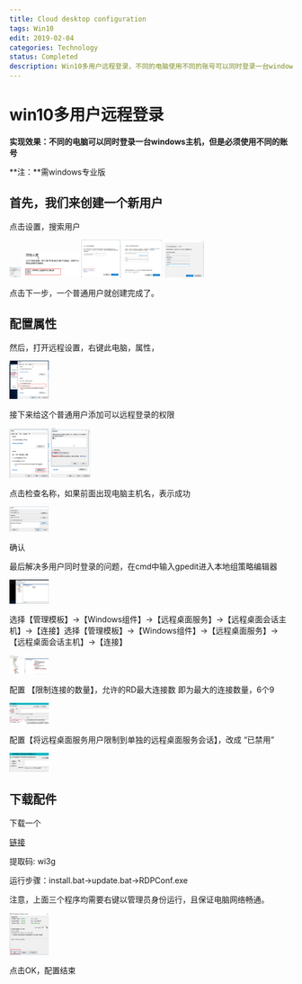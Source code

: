 ```yaml
---
title: Cloud desktop configuration
tags: Win10
edit: 2019-02-04
categories: Technology
status: Completed
description: Win10多用户远程登录，不同的电脑使用不同的账号可以同时登录一台windows主机
---
```


# win10多用户远程登录

**实现效果：不同的电脑可以同时登录一台windows主机，但是必须使用不同的账号**

**注：**需windows专业版

## 首先，我们来创建一个新用户

点击设置，搜索用户

<img src="https://raw.githubusercontent.com/Cr7-joker/Cr7-joker.github.io/master/_posts/2019-02-04-Cloud%20desktop%20configuration/assert/01.png" width="20">

<img src="https://raw.githubusercontent.com/Cr7-joker/Cr7-joker.github.io/master/_posts/2019-02-04-Cloud%20desktop%20configuration/assert/02.png" width="100">

<img src="https://raw.githubusercontent.com/Cr7-joker/Cr7-joker.github.io/master/_posts/2019-02-04-Cloud%20desktop%20configuration/assert/03.png" width="70">

<img src="https://raw.githubusercontent.com/Cr7-joker/Cr7-joker.github.io/master/_posts/2019-02-04-Cloud%20desktop%20configuration/assert/04.png" width="70">

<img src="https://raw.githubusercontent.com/Cr7-joker/Cr7-joker.github.io/master/_posts/2019-02-04-Cloud%20desktop%20configuration/assert/05.png" width="70">

点击下一步，一个普通用户就创建完成了。



## 配置属性

然后，打开远程设置，右键此电脑，属性，

<img src="https://raw.githubusercontent.com/Cr7-joker/Cr7-joker.github.io/master/_posts/2019-02-04-Cloud%20desktop%20configuration/assert/06.png" width="70">

接下来给这个普通用户添加可以远程登录的权限

<img src="https://raw.githubusercontent.com/Cr7-joker/Cr7-joker.github.io/master/_posts/2019-02-04-Cloud%20desktop%20configuration/assert/07.png" width="70">

<img src="https://raw.githubusercontent.com/Cr7-joker/Cr7-joker.github.io/master/_posts/2019-02-04-Cloud%20desktop%20configuration/assert/08.png" width="70">

点击检查名称，如果前面出现电脑主机名，表示成功

<img src="https://raw.githubusercontent.com/Cr7-joker/Cr7-joker.github.io/master/_posts/2019-02-04-Cloud%20desktop%20configuration/assert/09.png" width="70">

确认

最后解决多用户同时登录的问题，在cmd中输入gpedit进入本地组策略编辑器

<img src="https://raw.githubusercontent.com/Cr7-joker/Cr7-joker.github.io/master/_posts/2019-02-04-Cloud%20desktop%20configuration/assert/10.png" width="70">

选择【管理模板】->【Windows组件】->【远程桌面服务】->【远程桌面会话主机】->【连接】选择【管理模板】->【Windows组件】->【远程桌面服务】->【远程桌面会话主机】->【连接】

<img src="https://raw.githubusercontent.com/Cr7-joker/Cr7-joker.github.io/master/_posts/2019-02-04-Cloud%20desktop%20configuration/assert/11.png" width="70">

配置 【限制连接的数量】，允许的RD最大连接数 即为最大的连接数量，6个9

<img src="https://raw.githubusercontent.com/Cr7-joker/Cr7-joker.github.io/master/_posts/2019-02-04-Cloud%20desktop%20configuration/assert/12.png" width="70">

 配置【将远程桌面服务用户限制到单独的远程桌面服务会话】，改成 “已禁用”

<img src="https://raw.githubusercontent.com/Cr7-joker/Cr7-joker.github.io/master/_posts/2019-02-04-Cloud%20desktop%20configuration/assert/13.png" width="70">



## 下载配件

下载一个

[链接](https://pan.baidu.com/s/1LRGmZOZTj2WFilUOAhoCbA) 

提取码: wi3g 


运行步骤：install.bat->update.bat->RDPConf.exe

注意，上面三个程序均需要右键以管理员身份运行，且保证电脑网络畅通。

<img src="https://raw.githubusercontent.com/Cr7-joker/Cr7-joker.github.io/master/_posts/2019-02-04-Cloud%20desktop%20configuration/assert/14.png" width="70">

点击OK，配置结束